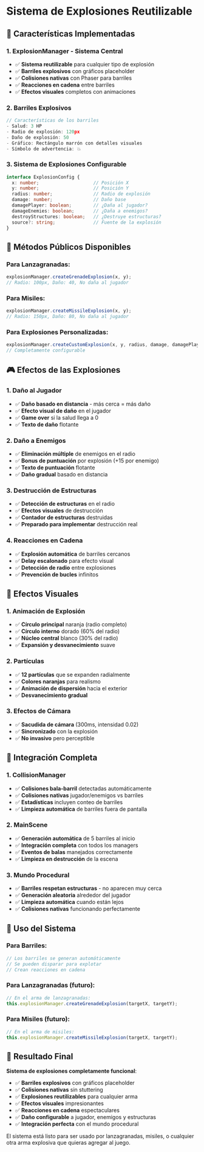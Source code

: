 # Sistema de Explosiones Reutilizable

## 🎯 Características Implementadas

### 1. **ExplosionManager - Sistema Central**
- ✅ **Sistema reutilizable** para cualquier tipo de explosión
- ✅ **Barriles explosivos** con gráficos placeholder
- ✅ **Colisiones nativas** con Phaser para barriles
- ✅ **Reacciones en cadena** entre barriles
- ✅ **Efectos visuales** completos con animaciones

### 2. **Barriles Explosivos**
```typescript
// Características de los barriles
- Salud: 3 HP
- Radio de explosión: 120px
- Daño de explosión: 50
- Gráfico: Rectángulo marrón con detalles visuales
- Símbolo de advertencia: 💥
```

### 3. **Sistema de Explosiones Configurable**
```typescript
interface ExplosionConfig {
  x: number;                    // Posición X
  y: number;                    // Posición Y  
  radius: number;               // Radio de explosión
  damage: number;               // Daño base
  damagePlayer: boolean;        // ¿Daña al jugador?
  damageEnemies: boolean;       // ¿Daña a enemigos?
  destroyStructures: boolean;   // ¿Destruye estructuras?
  source?: string;              // Fuente de la explosión
}
```

## 🔧 Métodos Públicos Disponibles

### Para Lanzagranadas:
```typescript
explosionManager.createGrenadeExplosion(x, y);
// Radio: 100px, Daño: 40, No daña al jugador
```

### Para Misiles:
```typescript
explosionManager.createMissileExplosion(x, y);
// Radio: 150px, Daño: 80, No daña al jugador
```

### Para Explosiones Personalizadas:
```typescript
explosionManager.createCustomExplosion(x, y, radius, damage, damagePlayer);
// Completamente configurable
```

## 🎮 Efectos de las Explosiones

### 1. **Daño al Jugador**
- ✅ **Daño basado en distancia** - más cerca = más daño
- ✅ **Efecto visual de daño** en el jugador
- ✅ **Game over** si la salud llega a 0
- ✅ **Texto de daño** flotante

### 2. **Daño a Enemigos**
- ✅ **Eliminación múltiple** de enemigos en el radio
- ✅ **Bonus de puntuación** por explosión (+15 por enemigo)
- ✅ **Texto de puntuación** flotante
- ✅ **Daño gradual** basado en distancia

### 3. **Destrucción de Estructuras**
- ✅ **Detección de estructuras** en el radio
- ✅ **Efectos visuales** de destrucción
- ✅ **Contador de estructuras** destruidas
- ✅ **Preparado para implementar** destrucción real

### 4. **Reacciones en Cadena**
- ✅ **Explosión automática** de barriles cercanos
- ✅ **Delay escalonado** para efecto visual
- ✅ **Detección de radio** entre explosiones
- ✅ **Prevención de bucles** infinitos

## 🎨 Efectos Visuales

### 1. **Animación de Explosión**
- ✅ **Círculo principal** naranja (radio completo)
- ✅ **Círculo interno** dorado (60% del radio)
- ✅ **Núcleo central** blanco (30% del radio)
- ✅ **Expansión y desvanecimiento** suave

### 2. **Partículas**
- ✅ **12 partículas** que se expanden radialmente
- ✅ **Colores naranjas** para realismo
- ✅ **Animación de dispersión** hacia el exterior
- ✅ **Desvanecimiento gradual**

### 3. **Efectos de Cámara**
- ✅ **Sacudida de cámara** (300ms, intensidad 0.02)
- ✅ **Sincronizado** con la explosión
- ✅ **No invasivo** pero perceptible

## 🔗 Integración Completa

### 1. **CollisionManager**
- ✅ **Colisiones bala-barril** detectadas automáticamente
- ✅ **Colisiones nativas** jugador/enemigos vs barriles
- ✅ **Estadísticas** incluyen conteo de barriles
- ✅ **Limpieza automática** de barriles fuera de pantalla

### 2. **MainScene**
- ✅ **Generación automática** de 5 barriles al inicio
- ✅ **Integración completa** con todos los managers
- ✅ **Eventos de balas** manejados correctamente
- ✅ **Limpieza en destrucción** de la escena

### 3. **Mundo Procedural**
- ✅ **Barriles respetan estructuras** - no aparecen muy cerca
- ✅ **Generación aleatoria** alrededor del jugador
- ✅ **Limpieza automática** cuando están lejos
- ✅ **Colisiones nativas** funcionando perfectamente

## 🚀 Uso del Sistema

### Para Barriles:
```typescript
// Los barriles se generan automáticamente
// Se pueden disparar para explotar
// Crean reacciones en cadena
```

### Para Lanzagranadas (futuro):
```typescript
// En el arma de lanzagranadas:
this.explosionManager.createGrenadeExplosion(targetX, targetY);
```

### Para Misiles (futuro):
```typescript
// En el arma de misiles:
this.explosionManager.createMissileExplosion(targetX, targetY);
```

## 🎯 Resultado Final

**Sistema de explosiones completamente funcional**:
- ✅ **Barriles explosivos** con gráficos placeholder
- ✅ **Colisiones nativas** sin stuttering
- ✅ **Explosiones reutilizables** para cualquier arma
- ✅ **Efectos visuales** impresionantes
- ✅ **Reacciones en cadena** espectaculares
- ✅ **Daño configurable** a jugador, enemigos y estructuras
- ✅ **Integración perfecta** con el mundo procedural

El sistema está listo para ser usado por lanzagranadas, misiles, o cualquier otra arma explosiva que quieras agregar al juego.